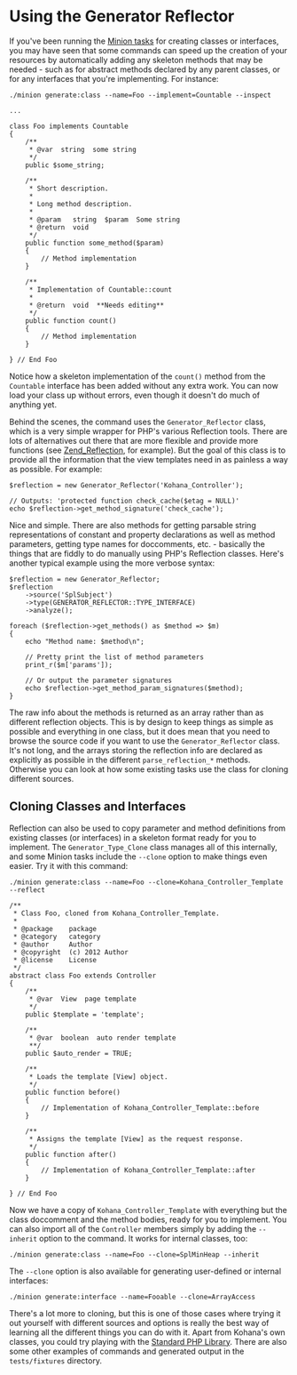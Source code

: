 # Using the Generator Reflector

If you've been running the [Minion tasks](tasks) for creating classes or interfaces, you may have seen that some commands can speed up the creation of your resources by automatically adding any skeleton methods that may be needed - such as for abstract methods declared by any parent classes, or for any interfaces that you're implementing. For instance:

	./minion generate:class --name=Foo --implement=Countable --inspect

	... 

	class Foo implements Countable
	{
		/**
		 * @var  string  some string
		 */
		public $some_string;

		/**
		 * Short description.
		 *
		 * Long method description.
		 *
		 * @param   string  $param  Some string
		 * @return  void
		 */
		public function some_method($param)
		{
			// Method implementation
		}

		/**
		 * Implementation of Countable::count
		 *
		 * @return  void  **Needs editing**
		 */
		public function count()
		{
			// Method implementation
		}

	} // End Foo

Notice how a skeleton implementation of the `count()` method from the `Countable` interface has been added without any extra work.  You can now load your class up without errors, even though it doesn't do much of anything yet.

Behind the scenes, the command uses the `Generator_Reflector` class, which is a very simple wrapper for PHP's various Reflection tools.  There are lots of alternatives out there that are more flexible and provide more functions (see [Zend_Reflection](http://framework.zend.com/manual/en/zend.reflection.html), for example). But the goal of this class is to provide all the information that the view templates need in as painless a way as possible. For example:

	$reflection = new Generator_Reflector('Kohana_Controller');
	
	// Outputs: 'protected function check_cache($etag = NULL)'
	echo $reflection->get_method_signature('check_cache');

Nice and simple. There are also methods for getting parsable string representations of constant and property declarations as well as method parameters, getting type names for doccomments, etc. - basically the things that are fiddly to do manually using PHP's Reflection classes.  Here's another typical example using the more verbose syntax:

	$reflection = new Generator_Reflector;
	$reflection
		->source('SplSubject')
		->type(GENERATOR_REFLECTOR::TYPE_INTERFACE)
		->analyze();
	
	foreach ($reflection->get_methods() as $method => $m)
	{
		echo "Method name: $method\n";

		// Pretty print the list of method parameters
		print_r($m['params']);
		
		// Or output the parameter signatures
		echo $reflection->get_method_param_signatures($method);
	}

The raw info about the methods is returned as an array rather than as different reflection objects. This is by design to keep things as simple as possible and everything in one class, but it does mean that you need to browse the source code if you want to use the `Generator_Reflector` class.  It's not long, and the arrays storing the reflection info are declared as explicitly as possible in the different `parse_reflection_*` methods.  Otherwise you can look at how some existing tasks use the class for cloning different sources.

## Cloning Classes and Interfaces

Reflection can also be used to copy parameter and method definitions from existing classes (or interfaces) in a skeleton format ready for you to implement.  The `Generator_Type_Clone` class manages all of this internally, and some Minion tasks include the `--clone` option to make things even easier. Try it with this command:

	./minion generate:class --name=Foo --clone=Kohana_Controller_Template --reflect

	/**
	 * Class Foo, cloned from Kohana_Controller_Template.
	 *
	 * @package    package
	 * @category   category
	 * @author     Author
	 * @copyright  (c) 2012 Author
	 * @license    License
	 */
	abstract class Foo extends Controller
	{
		/**
		 * @var  View  page template
		 */
		public $template = 'template';

		/**
		 * @var  boolean  auto render template
		 **/
		public $auto_render = TRUE;

		/**
		 * Loads the template [View] object.
		 */
		public function before()
		{
			// Implementation of Kohana_Controller_Template::before
		}

		/**
		 * Assigns the template [View] as the request response.
		 */
		public function after()
		{
			// Implementation of Kohana_Controller_Template::after
		}

	} // End Foo

Now we have a copy of `Kohana_Controller_Template` with everything but the class doccomment and the method bodies, ready for you to implement.  You can also import all of the `Controller` members simply by adding the `--inherit` option to the command. It works for internal classes, too:

	./minion generate:class --name=Foo --clone=SplMinHeap --inherit

The `--clone` option is also available for generating user-defined or internal interfaces:

	./minion generate:interface --name=Fooable --clone=ArrayAccess
	
There's a lot more to cloning, but this is one of those cases where trying it out yourself with different sources and options is really the best way of learning all the different things you can do with it. Apart from Kohana's own classes, you could try playing with the [Standard PHP Library](http://www.php.net/manual/en/book.spl.php). There are also some other examples of commands and generated output in the `tests/fixtures` directory.
